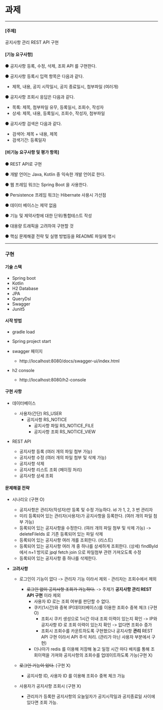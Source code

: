 # 과제

---

#### [주제]
공지사항 관리 REST API 구현

#### [기능 요구사항]
● 공지사항 등록, 수정, 삭제, 조회 API 를 구현한다.

● 공지사항 등록시 입력 항목은 다음과 같다.

- 제목, 내용, 공지 시작일시, 공지 종료일시, 첨부파일 (여러개)
  
● 공지사항 조회시 응답은 다음과 같다.
- 목록: 제목, 첨부파일 유무, 등록일시, 조회수, 작성자
- 상세: 제목, 내용, 등록일시, 조회수, 작성자, 첨부파일
  
● 공지사항 검색은 다음과 같다.
- 검색어: 제목 + 내용, 제목
- 검색기간: 등록일자

#### [비기능 요구사항 및 평가 항목]
● REST API로 구현

● 개발 언어는 Java, Kotlin 중 익숙한 개발 언어로 한다.

● 웹 프레임 워크는 Spring Boot 을 사용한다.

● Persistence 프레임 워크는 Hibernate 사용시 가산점

● 데이터 베이스는 제약 없음

● 기능 및 제약사항에 대한 단위/통합테스트 작성

● 대용량 트래픽을 고려하여 구현할 것

● 핵심 문제해결 전략 및 실행 방법등을 README 파일에 명시

---

### 구현

#### 기술 스택
- Spring boot
- Kotlin
- H2 Database
- JPA
- QueryDsl
- Swagger
- Junit5

#### 시작 방법
- gradle load
- Spring project start

- swagger 페이지
  - http://localhost:8080/docs/swagger-ui/index.html

- h2 console
  - http://localhost:8080/h2-console


#### 구현 사항

- 데이터베이스
  - 사용자(간단) RS_USER
    - 공지사항  RS_NOTICE
      - 공지사항 파일   RS_NOTICE_FILE
      - 공지사항 조회   RS_NOTICE_VIEW

- REST API
  - 공지사항 등록 (여러 개의 파일 첨부 가능)
  - 공지사항 수정 (여러 개의 파일 첨부 및 삭제 가능)
  - 공지사항 삭제 
  - 공지사항 리스트 조회 (페이징 처리)
  - 공지사항 상세 조회


#### 문제해결 전략

- 시나리오 (구현 O)
  - 공지사항은 관리자(작성자)만 등록 및 수정 가능하다. id 가 1, 2, 3 번 관리자
  - 미리 등록되어 있는 관리자(사용자)가 공지사항을 등록한다. (여러 개의 파일 첨부 가능) 
  - 등록되어 있는 공지사항을 수정한다. (여러 개의 파일 첨부 및 삭제 가능)  -> deleteFileIds 로 기존 등록되어 있는 파일 삭제
  - 등록되어 있는 공지사항 여러 개를 조회한다. (리스트)
  - 등록되어 있는 공지사항 여러 개 중 하나를 상세하게 조회한다. (상세)  findById 에서 n+1 방지로 jpql fetch join 으로 파일첨부 관련 가져오도록 수정
  - 등록되어 있는 공지사항 중 하나를 삭제한다.
  
- **고려사항**
  - 로그인이 기능이 없다 -> 관리자 기능 이라서 제외 - 관리자는 조회수에서 제외
    - ~~로그인 없이 공지사항 조회가 가능하다.~~ -> 주제가 **공지사항 관리 REST API 구현** 이라 제외
      - 사용자 ID 로는 조회 여부를 판단할 수 없다.
      - 쿠키(1시간)와 중복 IP(데이터베이스)를 이용한 조회수 중복 체크 (구현 O) 
        - 조회시 쿠키 생성으로 1시간 이내 조회 이력이 있는지 확인 -> IP와 공지사항 ID 로 조회 이력이 있는지 확인 -> 없다면 조회수 증가 
        - 조회시 조회수를 카운트하도록 구현했으나 공지사항 **관리** REST API 구현 이라서 API 주석 처리. (관리가 아닌 사용자 부분에서 구현)
      - 더나아가 redis 를 이용해 저장해 놓고 일정 시간 마다 배치를 통해 조회이력을 가져와 공지사항의 조회수를 업데이트하도록 가능(구현 X)

  - ~~로그인 기능이 있다.~~ (구현 X)
    - 공지사항 ID, 사용자 ID 를 이용해 조회수 중복 체크 가능

  - 사용자가 공지사항 조회시 (구현 X)
    - 관리자가 등록한 공지사항의 오늘일자가 공지시작일과 공지종료일 사이에 있다면 조회 가능.